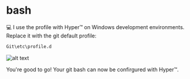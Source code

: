 # bash
💻 I use the profile with Hyper™ on Windows development environments. Replace it with the git default profile:

```bash
Git\etc\profile.d
```

![alt text](https://github.com/[myselfaaryan]/[bash]/blob/[main]/src/img/screenshot.png?raw=true)

You're good to go! Your git bash can now be confirgured with Hyper™.

